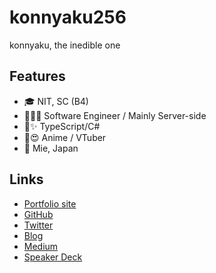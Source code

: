 # konnyaku256

konnyaku, the inedible one

<!--
**konnyaku256/konnyaku256** is a ✨ _special_ ✨ repository because its `README.md` (this file) appears on your GitHub profile.
-->

## Features
- 🎓 NIT, SC (B4)
- 👨🏻‍💻 Software Engineer / Mainly Server-side
- ✨ TypeScript/C#
- 😍 Anime / VTuber
- 🏡 Mie, Japan

## Links
- [Portfolio site](https://konnyaku256.dev)
- [GitHub](https://github.com/konnyaku256)
- [Twitter](https://twitter.com/konnyaku256)
- [Blog](https://blog.konnyaku256.dev)
- [Medium](https://medium.com/@konnyaku256)
- [Speaker Deck](https://speakerdeck.com/konnyaku256)
